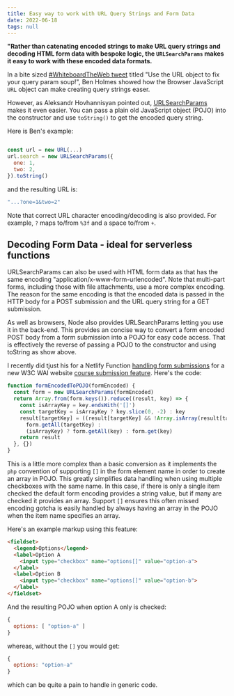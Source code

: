 ```yaml
---
title: Easy way to work with URL Query Strings and Form Data
date: 2022-06-18
tags: null
---
```

<strong>"Rather than catenating encoded strings to make URL query strings and decoding HTML form data with bespoke logic, the `URLSearchParams` makes it easy to work with these encoded data formats.</strong>

In a bite sized [#WhiteboardTheWeb tweet](https://twitter.com/BHolmesDev/status/1537781446764535816) titled "Use the URL object to fix your query param soup!", Ben Holmes showed how the Browser JavaScript `URL` object can make creating query strings easer.

However, as Aleksandr Hovhannisyan pointed out, [URLSearchParams](https://developer.mozilla.org/en-US/docs/Web/API/URLSearchParams) makes it even easier. You can pass a plain old JavaScript object (POJO) into the constructor and use `toString()` to get the encoded query string.

Here is Ben's example:

```javascript

const url = new URL(...)
url.search = new URLSearchParams({
  one: 1,
  two: 2,
}).toString()

```

and the resulting URL is: 

``` javascript
"...?one=1&two=2"
```

Note that correct URL character encoding/decoding is also provided. For example, `?` maps to/from `%3f` and a space to/from `+`.

## Decoding Form Data - ideal for serverless functions

URLSearchParams can also be used with HTML form data as that has the same encoding "application/x-www-form-urlencoded". Note that multi-part forms, including those with file attachments, use a more complex encoding. The reason for the same encoding is that the encoded data is passed in the HTTP body for a POST submission and the URL query string for a GET submission. 

As well as browsers, Node also provides URLSearchParams letting you use it in the back-end. This provides an concise way to convert a form encoded POST body from a form submission into a POJO for easy code access. That is effectively the reverse of passing a POJO to the constructor and using toString as show above. 

I recently did tjust his for a Netlify Function [handling form submissions](https://github.com/w3c/wai-website/blob/master/_functions/list-submission.js) for a new W3C WAI website [course submission feature](https://www.w3.org/WAI/courses/submission/). Here's the code:

```javascript
function formEncodedToPOJO(formEncoded) {
  const form = new URLSearchParams(formEncoded)
  return Array.from(form.keys()).reduce((result, key) => {
    const isArrayKey = key.endsWith('[]')
    const targetKey = isArrayKey ? key.slice(0, -2) : key
    result[targetKey] = ((result[targetKey] && !Array.isArray(result[targetKey]))) ? // 2nd checkbox with this key
      form.getAll(targetKey) :
      (isArrayKey) ? form.getAll(key) : form.get(key)
    return result
  }, {})
}
```

This is a little more complex than a basic conversion as it implements the `php` convention of supporting `[]` in the form element name in order to create an array in POJO. This greatly simplifies data handling when using multiple checkboxes with the same name. In this case, if there is only a single item checked the default form encoding provides a string value, but if many are checked it provides an array. Support `[]` ensures this often missed encoding gotcha is easily handled by always having an array in the POJO when the item name specifies an array.

Here's an example markup using this feature:

```html
<fieldset>
  <legend>Options</legend>
  <label>Option A
    <input type="checkbox" name="options[]" value="option-a">
  </label>
  <label>Option B
    <input type="checkbox" name="options[]" value="option-b">
  </label>
</fieldset>
```

And the resulting POJO when option A only is checked:

```javascript
{
  options: [ "option-a" ]
}
```

whereas, without the `[]` you would get:

```javascript
{
  options: "option-a"
}
```

which can be quite a pain to handle in generic code.
